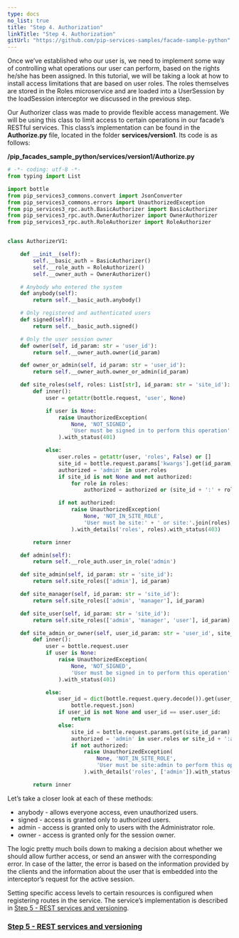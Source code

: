 ```yaml
---
type: docs
no_list: true
title: "Step 4. Authorization"
linkTitle: "Step 4. Authorization" 
gitUrl: "https://github.com/pip-services-samples/facade-sample-python"
---
```


Once we’ve established who our user is, we need to implement some way of controlling what operations our user can perform, based on the rights he/she has been assigned. In this tutorial, we will be taking a look at how to install access limitations that are based on user roles. The roles themselves are stored in the Roles microservice and are loaded into a UserSession by the loadSession interceptor we discussed in the previous step.

Our Authorizer class was made to provide flexible access management. We will be using this class to limit access to certain operations in our facade’s RESTful services. This class’s implementation can be found in the **Authorize.py** file, located in the folder **services/version1**. Its code is as follows:

**/pip_facades_sample_python/services/version1/Authorize.py**

```python
# -*- coding: utf-8 -*-
from typing import List

import bottle
from pip_services3_commons.convert import JsonConverter
from pip_services3_commons.errors import UnauthorizedException
from pip_services3_rpc.auth.BasicAuthorizer import BasicAuthorizer
from pip_services3_rpc.auth.OwnerAuthorizer import OwnerAuthorizer
from pip_services3_rpc.auth.RoleAuthorizer import RoleAuthorizer


class AuthorizerV1:

    def __init__(self):
        self.__basic_auth = BasicAuthorizer()
        self.__role_auth = RoleAuthorizer()
        self.__owner_auth = OwnerAuthorizer()

    # Anybody who entered the system
    def anybody(self):
        return self.__basic_auth.anybody()

    # Only registered and authenticated users
    def signed(self):
        return self.__basic_auth.signed()

    # Only the user session owner
    def owner(self, id_param: str = 'user_id'):
        return self.__owner_auth.owner(id_param)

    def owner_or_admin(self, id_param: str = 'user_id'):
        return self.__owner_auth.owner_or_admin(id_param)

    def site_roles(self, roles: List[str], id_param: str = 'site_id'):
        def inner():
            user = getattr(bottle.request, 'user', None)

            if user is None:
                raise UnauthorizedException(
                    None, 'NOT_SIGNED',
                    'User must be signed in to perform this operation'
                ).with_status(401)

            else:
                user.roles = getattr(user, 'roles', False) or []
                site_id = bottle.request.params['kwargs'].get(id_param)
                authorized = 'admin' in user.roles
                if site_id is not None and not authorized:
                    for role in roles:
                        authorized = authorized or (site_id + ':' + role) in user.roles

                if not authorized:
                    raise UnauthorizedException(
                        None, 'NOT_IN_SITE_ROLE',
                        'User must be site:' + ' or site:'.join(roles) + ' to perform this operation'
                    ).with_details('roles', roles).with_status(403)

        return inner

    def admin(self):
        return self.__role_auth.user_in_role('admin')

    def site_admin(self, id_param: str = 'site_id'):
        return self.site_roles(['admin'], id_param)

    def site_manager(self, id_param: str = 'site_id'):
        return self.site_roles(['admin', 'manager'], id_param)

    def site_user(self, id_param: str = 'site_id'):
        return self.site_roles(['admin', 'manager', 'user'], id_param)

    def site_admin_or_owner(self, user_id_param: str = 'user_id', site_id_param: str = 'site_id'):
        def inner():
            user = bottle.request.user
            if user is None:
                raise UnauthorizedException(
                    None, 'NOT_SIGNED',
                    'User must be signed in to perform this operation'
                ).with_status(401)

            else:
                user_id = dict(bottle.request.query.decode()).get(user_id_param) or JsonConverter.to_json(
                    bottle.request.json)
                if user_id is not None and user_id == user.user_id:
                    return
                else:
                    site_id = bottle.request.params.get(site_id_param)
                    authorized = 'admin' in user.roles or site_id + ':admin' in user.roles
                    if not authorized:
                        raise UnauthorizedException(
                            None, 'NOT_IN_SITE_ROLE',
                            'User must be site:admin to perform this operation'
                        ).with_details('roles', ['admin']).with_status(403)

        return inner

```

Let’s take a closer look at each of these methods:


- anybody - allows everyone access, even unauthorized users.
- signed - access is granted only to authorized users.
- admin - access is granted only to users with the Administrator role.
- owner - access is granted only for the session owner.


The logic pretty much boils down to making a decision about whether we should allow further access, or send an answer with the corresponding error. In case of the latter, the error is based on the information provided by the clients and the information about the user that is embedded into the interceptor’s request for the active session.


Setting specific access levels to certain resources is configured when registering routes in the service. The service’s implementation is described in [Step 5 - REST services and versioning](../step5).

<span class="hide-title-link">

### [Step 5 - REST services and versioning](../step5)

</span>
